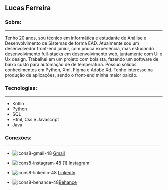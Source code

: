## Lucas Ferreira 



### Sobre:
---
Tenho 20 anos, sou técnico em informática e estudante de Análise e Desenvolvimento de Sistemas de forma EAD. Atualmente sou um desenvolvedor front-end junior, com pouca experiência, mas estudando desenvolvimento full-stacks em desenvolvimento web, juntamente com Ui e Ux design. Trabalhei em um projeto com bolsista, fazendo um software de baixo custo para automação de de temperatura. Possuo sólidos conhecimentos em Python, Xml, FIgma e Adobe Xd. Tenho interesse na produção de aplicações, sendo o front-end minha maior paixão.


### Tecnologias:
---
 * Kotlin
 * Python
 * SQL
 * Html, Css e Javascript 
 * Java

### Conexões:
---
 * ![icons8-gmail-48](https://user-images.githubusercontent.com/87401472/193131154-49de3267-2cfc-4411-a79e-a9d7ac42209d.png)
[Gmail](lucasfdasilva2002@gmail.com)

* ![icons8-instagram-48 (1)](https://user-images.githubusercontent.com/87401472/193131233-6b546933-ad6a-412f-9230-53e281d851d1.png)
[Instagram](instagram.com/lucas.devstudies)

 * ![icons8-linkedin-48](https://user-images.githubusercontent.com/87401472/193131325-a5013cbd-8d50-4f9b-adec-18497e6daf78.png)
[LinkedIn](https://www.linkedin.com/in/lucas-ferreira-da-silva-a32625207)

 * ![icons8-behance-48](https://user-images.githubusercontent.com/87401472/193131669-7766db2d-5cd0-47ff-907e-9029ce8701c8.png)[Behance](https://www.behance.net/lucassilva567)

